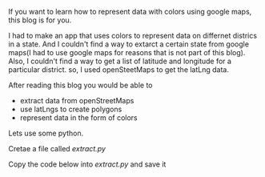 If you want to learn how to represent data with colors using google maps, this blog is for you.




I had to make an app that uses colors to represent data on differnet districs in a state.
And I couldn't find a way to extarct a certain state from google maps(I had to use google maps for reasons that is not part of this blog). 
Also, I couldn't find a way to get a list of latitude and longitude for a particular district. so, I used openSteetMaps to get the latLng data.



After reading this blog you would be able to 

* extract data from openStreetMaps
* use latLngs to create polygons
* represent data in the form of colors


Lets use some python.

Cretae a file called _extract.py_

Copy the code below into _extract.py_ and save it
